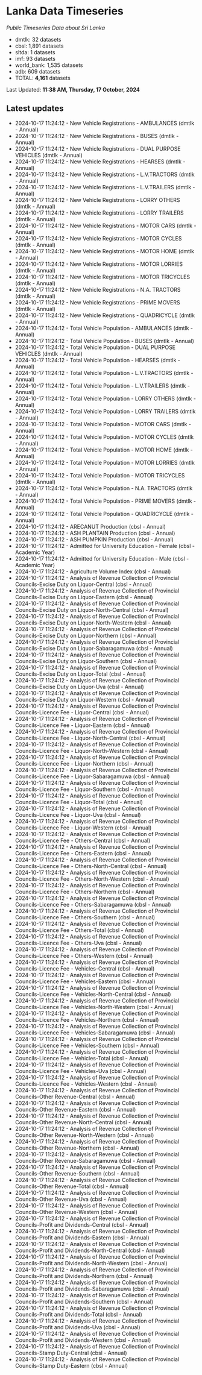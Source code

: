# Lanka Data Timeseries
*Public Timeseries Data about Sri Lanka*

* dmtlk: 32 datasets
* cbsl: 1,891 datasets
* sltda: 1 datasets
* imf: 93 datasets
* world_bank: 1,535 datasets
* adb: 609 datasets
* TOTAL: **4,161** datasets

Last Updated: **11:38 AM, Thursday, 17 October, 2024**

## Latest updates

* 2024-10-17 11:24:12 - New Vehicle Registrations - AMBULANCES (dmtlk - Annual)
* 2024-10-17 11:24:12 - New Vehicle Registrations - BUSES (dmtlk - Annual)
* 2024-10-17 11:24:12 - New Vehicle Registrations - DUAL PURPOSE VEHICLES (dmtlk - Annual)
* 2024-10-17 11:24:12 - New Vehicle Registrations - HEARSES (dmtlk - Annual)
* 2024-10-17 11:24:12 - New Vehicle Registrations - L.V.TRACTORS (dmtlk - Annual)
* 2024-10-17 11:24:12 - New Vehicle Registrations - L.V.TRAILERS (dmtlk - Annual)
* 2024-10-17 11:24:12 - New Vehicle Registrations - LORRY OTHERS (dmtlk - Annual)
* 2024-10-17 11:24:12 - New Vehicle Registrations - LORRY TRAILERS (dmtlk - Annual)
* 2024-10-17 11:24:12 - New Vehicle Registrations - MOTOR CARS (dmtlk - Annual)
* 2024-10-17 11:24:12 - New Vehicle Registrations - MOTOR CYCLES (dmtlk - Annual)
* 2024-10-17 11:24:12 - New Vehicle Registrations - MOTOR HOME (dmtlk - Annual)
* 2024-10-17 11:24:12 - New Vehicle Registrations - MOTOR LORRIES (dmtlk - Annual)
* 2024-10-17 11:24:12 - New Vehicle Registrations - MOTOR TRICYCLES (dmtlk - Annual)
* 2024-10-17 11:24:12 - New Vehicle Registrations - N.A. TRACTORS (dmtlk - Annual)
* 2024-10-17 11:24:12 - New Vehicle Registrations - PRIME MOVERS (dmtlk - Annual)
* 2024-10-17 11:24:12 - New Vehicle Registrations - QUADRICYCLE (dmtlk - Annual)
* 2024-10-17 11:24:12 - Total Vehicle Population - AMBULANCES (dmtlk - Annual)
* 2024-10-17 11:24:12 - Total Vehicle Population - BUSES (dmtlk - Annual)
* 2024-10-17 11:24:12 - Total Vehicle Population - DUAL PURPOSE VEHICLES (dmtlk - Annual)
* 2024-10-17 11:24:12 - Total Vehicle Population - HEARSES (dmtlk - Annual)
* 2024-10-17 11:24:12 - Total Vehicle Population - L.V.TRACTORS (dmtlk - Annual)
* 2024-10-17 11:24:12 - Total Vehicle Population - L.V.TRAILERS (dmtlk - Annual)
* 2024-10-17 11:24:12 - Total Vehicle Population - LORRY OTHERS (dmtlk - Annual)
* 2024-10-17 11:24:12 - Total Vehicle Population - LORRY TRAILERS (dmtlk - Annual)
* 2024-10-17 11:24:12 - Total Vehicle Population - MOTOR CARS (dmtlk - Annual)
* 2024-10-17 11:24:12 - Total Vehicle Population - MOTOR CYCLES (dmtlk - Annual)
* 2024-10-17 11:24:12 - Total Vehicle Population - MOTOR HOME (dmtlk - Annual)
* 2024-10-17 11:24:12 - Total Vehicle Population - MOTOR LORRIES (dmtlk - Annual)
* 2024-10-17 11:24:12 - Total Vehicle Population - MOTOR TRICYCLES (dmtlk - Annual)
* 2024-10-17 11:24:12 - Total Vehicle Population - N.A. TRACTORS (dmtlk - Annual)
* 2024-10-17 11:24:12 - Total Vehicle Population - PRIME MOVERS (dmtlk - Annual)
* 2024-10-17 11:24:12 - Total Vehicle Population - QUADRICYCLE (dmtlk - Annual)
* 2024-10-17 11:24:12 - ARECANUT Production (cbsl - Annual)
* 2024-10-17 11:24:12 - ASH PLANTAIN Production (cbsl - Annual)
* 2024-10-17 11:24:12 - ASH PUMPKIN Production (cbsl - Annual)
* 2024-10-17 11:24:12 - Admitted for University Education - Female (cbsl - Academic Year)
* 2024-10-17 11:24:12 - Admitted for University Education - Male (cbsl - Academic Year)
* 2024-10-17 11:24:12 - Agriculture Volume Index (cbsl - Annual)
* 2024-10-17 11:24:12 - Analysis of Revenue Collection of Provincial Councils-Excise Duty on Liquor-Central (cbsl - Annual)
* 2024-10-17 11:24:12 - Analysis of Revenue Collection of Provincial Councils-Excise Duty on Liquor-Eastern (cbsl - Annual)
* 2024-10-17 11:24:12 - Analysis of Revenue Collection of Provincial Councils-Excise Duty on Liquor-North-Central (cbsl - Annual)
* 2024-10-17 11:24:12 - Analysis of Revenue Collection of Provincial Councils-Excise Duty on Liquor-North-Western (cbsl - Annual)
* 2024-10-17 11:24:12 - Analysis of Revenue Collection of Provincial Councils-Excise Duty on Liquor-Northern (cbsl - Annual)
* 2024-10-17 11:24:12 - Analysis of Revenue Collection of Provincial Councils-Excise Duty on Liquor-Sabaragamuwa (cbsl - Annual)
* 2024-10-17 11:24:12 - Analysis of Revenue Collection of Provincial Councils-Excise Duty on Liquor-Southern (cbsl - Annual)
* 2024-10-17 11:24:12 - Analysis of Revenue Collection of Provincial Councils-Excise Duty on Liquor-Total (cbsl - Annual)
* 2024-10-17 11:24:12 - Analysis of Revenue Collection of Provincial Councils-Excise Duty on Liquor-Uva (cbsl - Annual)
* 2024-10-17 11:24:12 - Analysis of Revenue Collection of Provincial Councils-Excise Duty on Liquor-Western (cbsl - Annual)
* 2024-10-17 11:24:12 - Analysis of Revenue Collection of Provincial Councils-Licence Fee - Liquor-Central (cbsl - Annual)
* 2024-10-17 11:24:12 - Analysis of Revenue Collection of Provincial Councils-Licence Fee - Liquor-Eastern (cbsl - Annual)
* 2024-10-17 11:24:12 - Analysis of Revenue Collection of Provincial Councils-Licence Fee - Liquor-North-Central (cbsl - Annual)
* 2024-10-17 11:24:12 - Analysis of Revenue Collection of Provincial Councils-Licence Fee - Liquor-North-Western (cbsl - Annual)
* 2024-10-17 11:24:12 - Analysis of Revenue Collection of Provincial Councils-Licence Fee - Liquor-Northern (cbsl - Annual)
* 2024-10-17 11:24:12 - Analysis of Revenue Collection of Provincial Councils-Licence Fee - Liquor-Sabaragamuwa (cbsl - Annual)
* 2024-10-17 11:24:12 - Analysis of Revenue Collection of Provincial Councils-Licence Fee - Liquor-Southern (cbsl - Annual)
* 2024-10-17 11:24:12 - Analysis of Revenue Collection of Provincial Councils-Licence Fee - Liquor-Total (cbsl - Annual)
* 2024-10-17 11:24:12 - Analysis of Revenue Collection of Provincial Councils-Licence Fee - Liquor-Uva (cbsl - Annual)
* 2024-10-17 11:24:12 - Analysis of Revenue Collection of Provincial Councils-Licence Fee - Liquor-Western (cbsl - Annual)
* 2024-10-17 11:24:12 - Analysis of Revenue Collection of Provincial Councils-Licence Fee - Others-Central (cbsl - Annual)
* 2024-10-17 11:24:12 - Analysis of Revenue Collection of Provincial Councils-Licence Fee - Others-Eastern (cbsl - Annual)
* 2024-10-17 11:24:12 - Analysis of Revenue Collection of Provincial Councils-Licence Fee - Others-North-Central (cbsl - Annual)
* 2024-10-17 11:24:12 - Analysis of Revenue Collection of Provincial Councils-Licence Fee - Others-North-Western (cbsl - Annual)
* 2024-10-17 11:24:12 - Analysis of Revenue Collection of Provincial Councils-Licence Fee - Others-Northern (cbsl - Annual)
* 2024-10-17 11:24:12 - Analysis of Revenue Collection of Provincial Councils-Licence Fee - Others-Sabaragamuwa (cbsl - Annual)
* 2024-10-17 11:24:12 - Analysis of Revenue Collection of Provincial Councils-Licence Fee - Others-Southern (cbsl - Annual)
* 2024-10-17 11:24:12 - Analysis of Revenue Collection of Provincial Councils-Licence Fee - Others-Total (cbsl - Annual)
* 2024-10-17 11:24:12 - Analysis of Revenue Collection of Provincial Councils-Licence Fee - Others-Uva (cbsl - Annual)
* 2024-10-17 11:24:12 - Analysis of Revenue Collection of Provincial Councils-Licence Fee - Others-Western (cbsl - Annual)
* 2024-10-17 11:24:12 - Analysis of Revenue Collection of Provincial Councils-Licence Fee - Vehicles-Central (cbsl - Annual)
* 2024-10-17 11:24:12 - Analysis of Revenue Collection of Provincial Councils-Licence Fee - Vehicles-Eastern (cbsl - Annual)
* 2024-10-17 11:24:12 - Analysis of Revenue Collection of Provincial Councils-Licence Fee - Vehicles-North-Central (cbsl - Annual)
* 2024-10-17 11:24:12 - Analysis of Revenue Collection of Provincial Councils-Licence Fee - Vehicles-North-Western (cbsl - Annual)
* 2024-10-17 11:24:12 - Analysis of Revenue Collection of Provincial Councils-Licence Fee - Vehicles-Northern (cbsl - Annual)
* 2024-10-17 11:24:12 - Analysis of Revenue Collection of Provincial Councils-Licence Fee - Vehicles-Sabaragamuwa (cbsl - Annual)
* 2024-10-17 11:24:12 - Analysis of Revenue Collection of Provincial Councils-Licence Fee - Vehicles-Southern (cbsl - Annual)
* 2024-10-17 11:24:12 - Analysis of Revenue Collection of Provincial Councils-Licence Fee - Vehicles-Total (cbsl - Annual)
* 2024-10-17 11:24:12 - Analysis of Revenue Collection of Provincial Councils-Licence Fee - Vehicles-Uva (cbsl - Annual)
* 2024-10-17 11:24:12 - Analysis of Revenue Collection of Provincial Councils-Licence Fee - Vehicles-Western (cbsl - Annual)
* 2024-10-17 11:24:12 - Analysis of Revenue Collection of Provincial Councils-Other Revenue-Central (cbsl - Annual)
* 2024-10-17 11:24:12 - Analysis of Revenue Collection of Provincial Councils-Other Revenue-Eastern (cbsl - Annual)
* 2024-10-17 11:24:12 - Analysis of Revenue Collection of Provincial Councils-Other Revenue-North-Central (cbsl - Annual)
* 2024-10-17 11:24:12 - Analysis of Revenue Collection of Provincial Councils-Other Revenue-North-Western (cbsl - Annual)
* 2024-10-17 11:24:12 - Analysis of Revenue Collection of Provincial Councils-Other Revenue-Northern (cbsl - Annual)
* 2024-10-17 11:24:12 - Analysis of Revenue Collection of Provincial Councils-Other Revenue-Sabaragamuwa (cbsl - Annual)
* 2024-10-17 11:24:12 - Analysis of Revenue Collection of Provincial Councils-Other Revenue-Southern (cbsl - Annual)
* 2024-10-17 11:24:12 - Analysis of Revenue Collection of Provincial Councils-Other Revenue-Total (cbsl - Annual)
* 2024-10-17 11:24:12 - Analysis of Revenue Collection of Provincial Councils-Other Revenue-Uva (cbsl - Annual)
* 2024-10-17 11:24:12 - Analysis of Revenue Collection of Provincial Councils-Other Revenue-Western (cbsl - Annual)
* 2024-10-17 11:24:12 - Analysis of Revenue Collection of Provincial Councils-Profit and Dividends-Central (cbsl - Annual)
* 2024-10-17 11:24:12 - Analysis of Revenue Collection of Provincial Councils-Profit and Dividends-Eastern (cbsl - Annual)
* 2024-10-17 11:24:12 - Analysis of Revenue Collection of Provincial Councils-Profit and Dividends-North-Central (cbsl - Annual)
* 2024-10-17 11:24:12 - Analysis of Revenue Collection of Provincial Councils-Profit and Dividends-North-Western (cbsl - Annual)
* 2024-10-17 11:24:12 - Analysis of Revenue Collection of Provincial Councils-Profit and Dividends-Northern (cbsl - Annual)
* 2024-10-17 11:24:12 - Analysis of Revenue Collection of Provincial Councils-Profit and Dividends-Sabaragamuwa (cbsl - Annual)
* 2024-10-17 11:24:12 - Analysis of Revenue Collection of Provincial Councils-Profit and Dividends-Southern (cbsl - Annual)
* 2024-10-17 11:24:12 - Analysis of Revenue Collection of Provincial Councils-Profit and Dividends-Total (cbsl - Annual)
* 2024-10-17 11:24:12 - Analysis of Revenue Collection of Provincial Councils-Profit and Dividends-Uva (cbsl - Annual)
* 2024-10-17 11:24:12 - Analysis of Revenue Collection of Provincial Councils-Profit and Dividends-Western (cbsl - Annual)
* 2024-10-17 11:24:12 - Analysis of Revenue Collection of Provincial Councils-Stamp Duty-Central (cbsl - Annual)
* 2024-10-17 11:24:12 - Analysis of Revenue Collection of Provincial Councils-Stamp Duty-Eastern (cbsl - Annual)